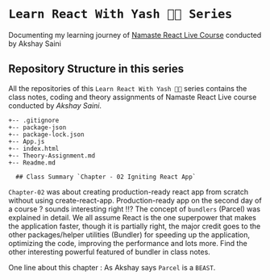 # `Learn React With Yash 👨‍💻 Series` 
   Documenting my learning journey of [Namaste React Live Course](https://learn.namastedev.com/) conducted by Akshay Saini

   ## Repository Structure in this series 

All the repositories of this `Learn React With Yash 👨‍💻` series contains the class notes, coding and theory assignments of Namaste React Live course conducted by *Akshay Saini*. 

```
+-- .gitignore
+-- package-json
+-- package-lock.json
+-- App.js
+-- index.html
+-- Theory-Assignment.md
+-- Readme.md
 ```

      ## Class Summary `Chapter - 02 Igniting React App` 
`Chapter-02` was about creating production-ready react app from scratch without using create-react-app. Production-ready app on the second day of a course ? sounds interesting right !!? The concept of `bundlers` (Parcel) was explained in detail. We all assume React is the one superpower that makes the application faster, though it is partially right, the major credit goes to the other packages/helper utilities (Bundler) for speeding up the application, optimizing the code, improving the performance and lots more. Find the other interesting powerful featured of bundler in class notes. 



One line about this chapter : As Akshay says `Parcel` is a `BEAST`.

